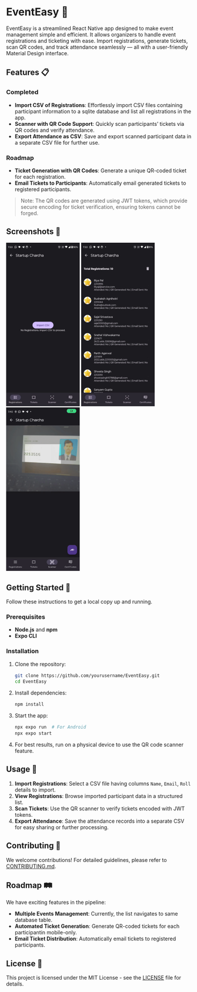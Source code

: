 # EventEasy 🎉

EventEasy is a streamlined React Native app designed to make event management simple and efficient. It allows organizers to handle event registrations and ticketing with ease. Import registrations, generate tickets, scan QR codes, and track attendance seamlessly — all with a user-friendly Material Design interface.

## Features 📋

### Completed
- **Import CSV of Registrations**: Effortlessly import CSV files containing participant information to a sqlite database and list all registrations in the app.
- **Scanner with QR Code Support**: Quickly scan participants’ tickets via QR codes and verify attendance.
- **Export Attendance as CSV**: Save and export scanned participant data in a separate CSV file for further use.

### Roadmap
- **Ticket Generation with QR Codes**: Generate a unique QR-coded ticket for each registration.
- **Email Tickets to Participants**: Automatically email generated tickets to registered participants.

> Note: The QR codes are generated using JWT tokens, which provide secure encoding for ticket verification, ensuring tokens cannot be forged.

## Screenshots 📸

<p float="left">
   <img src="assets/registration_import_before.jpg" width="200">
   <img src="assets/registration_import_after.jpg" width="200">
   <img src="assets/scanner.gif" width="200">
</p>

## Getting Started 🚀

Follow these instructions to get a local copy up and running.

### Prerequisites
- **Node.js** and **npm**
- **Expo CLI**

### Installation
1. Clone the repository:
   ```bash
   git clone https://github.com/yourusername/EventEasy.git
   cd EventEasy
   ```

2. Install dependencies:
   ```bash
   npm install
   ```

3. Start the app:
   ```bash
   npx expo run  # For Android
   npx expo start
   ```

4. For best results, run on a physical device to use the QR code scanner feature.

## Usage 📲

1. **Import Registrations**: Select a CSV file having columns `Name`, `Email`, `Roll` details to import.
2. **View Registrations**: Browse imported participant data in a structured list.
3. **Scan Tickets**: Use the QR scanner to verify tickets encoded with JWT tokens.
4. **Export Attendance**: Save the attendance records into a separate CSV for easy sharing or further processing.

## Contributing 🤝

We welcome contributions! For detailed guidelines, please refer to [CONTRIBUTING.md](./CONTRIBUTING.md).

## Roadmap 🛤️

We have exciting features in the pipeline:
- **Multiple Events Management**: Currently, the list navigates to same database table.
- **Automated Ticket Generation**: Generate QR-coded tickets for each participantin mobile-only.
- **Email Ticket Distribution**: Automatically email tickets to registered participants.

## License 📝

This project is licensed under the MIT License - see the [LICENSE](LICENSE) file for details.

